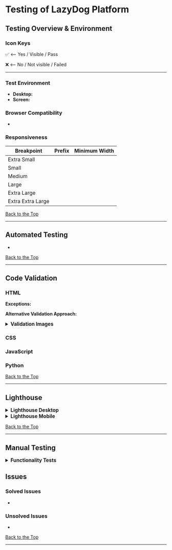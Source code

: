 # Testing of LazyDog Platform

## Testing Overview & Environment

### Icon Keys

&#9989; <-- Yes / Visible / Pass

&#10060; <-- No / Not visible / Failed

---

### Test Environment

- **Desktop:**
- **Screen:**

### Browser Compatibility

- 

### Responsiveness

| **Breakpoint**         | **Prefix** | **Minimum Width** |
|------------------------|------------|-------------------|
| Extra Small            |            |                   |
| Small                  |            |                   |
| Medium                 |            |                   |
| Large                  |            |                   |
| Extra Large            |            |                   |
| Extra Extra Large      |            |                   |

[Back to the Top](#testing-of-lazydog-platform)

---

## Automated Testing
- 

[Back to the Top](#testing-of-lazydog-platform)

---

## Code Validation

### HTML

**Exceptions:**

**Alternative Validation Approach:**

<details id="Validation Images">
<summary style="font-size: 1.1em; font-weight: bold;">Validation Images</summary>

#### Landing (Non-Authenticated)

#### Sign Up

#### Log In

#### Forgot Password

#### Home (Authenticated)

#### User Dashboard

#### Resource Page

#### Resource Detail Page

#### Contribution Form

#### About Page

#### About Detail Page

#### Contact Form

#### Log Out

#### Confirm Delete

</details>

### CSS

### JavaScript

### Python

[Back to the Top](#testing-of-lazydog-platform)

---

## Lighthouse

<details id="Lighthouse-desktop">
<summary style="font-size: 1.1em; font-weight: bold;">Lighthouse Desktop</summary>

#### Landing (Non-Authenticated)

#### Sign Up

#### Log In

#### Forgot Password

#### Home (Authenticated)

#### User Dashboard

#### Resource Page

#### Resource Detail Page

#### Contribution Form

#### About Page

#### About Detail Page

#### Contact Form

#### Log Out

#### Confirm Delete

</details>

<details id="Lighthouse-mobile">
<summary style="font-size: 1.1em; font-weight: bold;">Lighthouse Mobile</summary>

#### Landing (Non-Authenticated)

#### Sign Up

#### Log In

#### Forgot Password

#### Home (Authenticated)

#### User Dashboard

#### Resource Page

#### Resource Detail Page

#### Contribution Form

#### About Page

#### About Detail Page

#### Contact Form

#### Log Out

#### Confirm Delete

</details>

[Back to the Top](#testing-of-lazydog-platform)

---

## Manual Testing

<details id="Function-test">
<summary style="font-size: 1.1em; font-weight: bold;">Functionality Tests</summary>

### **Standard Functionality Tests**

| TestCase ID | Feature | Expected Outcome | Testing Performed | Result | Comment |
|---|---|---|---|---|---|

### **Error Handling Tests**

#### Manual Steps to Render Error Page on Local Host and in Production

<details id="simulate-errors">
<summary style="font-size: 1.1em; font-weight: bold;">Simulate Error Pages in Local Host Environment</summary>
<br>

- Manual steps to simulate error XXX in local host:
  1. -
  2. -
  3. -
  4. -
</details>
<br>

| TestCase ID | Feature | Expected Outcome | Testing Performed | Result | Comment |
|---|---|---|---|---|---|

### **Integration Tests**

| TestCase ID | Feature | Expected Outcome | Testing Performed | Result | Comment |
|---|---|---|---|---|---|

### **Robustness Tests**

| TestCase ID | Feature | Expected Outcome | Testing Performed | Result | Comment |
|---|---|---|---|---|---|

### **Accessibility Tests**

| TestCase ID | Feature | Expected Outcome | Testing Performed | Result | Comment |
|---|---|---|---|---|---|

### **Responsive Design Tests**

| TestCase ID | Feature | Expected Outcome | Testing Performed | Result | Comment |
|---|---|---|---|---|---|

</details>

## Issues

### Solved Issues
- 

### Unsolved Issues 
- 

[Back to the Top](#testing-of-lazydog-platform)

---
